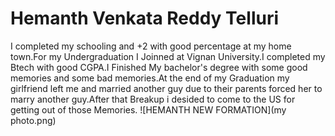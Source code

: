 # Hemanth Venkata Reddy Telluri
I completed my schooling and +2 with good percentage at my home town.For my Undergraduation I Joinned at Vignan University.I completed my Btech with good CGPA.I Finished My bachelor's degree with some good memories and some bad memories.At the end of my Graduation my girlfriend left me and married another guy due to their parents forced her to marry another guy.After that Breakup i desided to come to the US for getting out of those Memories.
![HEMANTH NEW FORMATION](my photo.png)